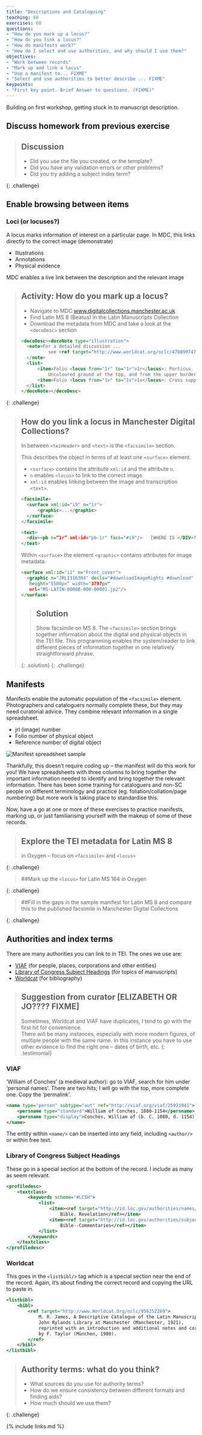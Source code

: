 ```yaml
---
title: "Descriptions and Cataloguing"
teaching: 60
exercises: 60
questions:
- "How do you mark up a locus?"
- "How do you link a locus?"
- "How do manifests work?"
- "How do I select and use authorities, and why should I use them?"
objectives:
- "Work between records"
- "Mark up and link a locus"
- "Use a manifest to... FIXME"
- "Select and use authorities to better describe ... FIXME"
keypoints:
- "First key point. Brief Answer to questions. (FIXME)"
---
```

Building on first workshop, getting stuck in to manuscript description.

## Discuss homework from previous exercise

> ## Discussion
>
> - Did you use the file you created, or the template?
> - Did you have any validation errors or other problems?
> - Did you try adding a subject index term?
>
{: .challenge}


## Enable browsing between items
### Loci (or locuses?)
A locus marks information of interest on a particular page. In MDC, this links directly to the correct image (demonstrate)

- Illustrations
- Annotations
- Physical evidence

MDC enables a live link between the description and the relevant image


> ## Activity: How do you mark up a locus?
> 
> - Navigate to MDC www.digitalcollections.manchester.ac.uk
> - Find Latin MS 8 (Beatus) in the Latin Manuscripts Collection
> - Download the metadata from MDC and take a look at the `<decoDesc>` section
>
> ```xml
> <decoDesc><decoNote type="illustration">
> 	<note>For a detailed discussion ... 
> 			see <ref target="http://www.worldcat.org/oclc/470899747">Peter K. Klein, Beato de Liebana… 2002).</ref>
> 	</note>
> 	<list>
> 		<item>Folio <locus from="1r" to="1r">1r</locus>: Porticus. 
> 			Uncoloured ground at the top, and from the upper border depend blank medallions...</item>
> 		<item>Folio <locus from="1v" to="1v">1v</locus>: Cross supported by the lamb. The ground is blue...</item>
> 	</list>
> </decoNote></decoDesc>
> ```
>
{: .challenge}

> ## How do you link a locus in Manchester Digital Collections?
> 
> In between `<teiHeader>` and `<text>` is the `<facsimile>` section. 
>
> This describes the object in terms of at least one `<surface>` element.
>
>  - `<surface>` contains the attribute `xml:id` and the attribute `n`.
>  - `n` enables `<locus>` to link to the correct image.
>  - `xml:id` enables linking between the image and transcription `<text>`.
> 
> ```xml
> <facsimile>
> 	<surface xml:id="i9" n="1r">
> 		<graphic>...</graphic>
> 	</surface>
> </facsimile>
> 
> <text>
> 	<div><pb n=“1r” xml:id="pb-1r" facs="#i9"/>   [WHERE IS </DIV>????]
> </text>
> ```
>
> Within `<surface>` the element `<graphic>` contains attributes for image metadata.
> 
> ```xml
> <surface xml:id="i1" n="Front_cover">
> 	<graphic n="JRL1316304" decls="#downloadImageRights #download" rend="portrait" 
> 	 height="5500px“ width="3797px"  
> 	 url="MS-LATIN-00008-000-00001.jp2"/>
> </surface>
> ```
> > ## Solution
> >
> > Show facsimile on MS 8. The `<facsimile>` section brings together information about the digital and physical objects in the TEI file. 
> > This programming enables the system/reader to link different pieces of information together in one relatively straightforward phrase.
> > 
> {: .solution}
{: .challenge}

## Manifests

Manifests enable the automatic population of the `<facsimile>` element.
Photographers and cataloguers normally complete these, but they may need curatorial advice.
They combine relevant information in a single spreadsheet.

- jrl (image) number
- Folio number of physical object
- Reference number of digital object

![Manifest spreadsheet sample](../fig/manifest-spreadsheet-sample.png)

Thankfully, this doesn’t require coding up – the manifest will do this work for you! 
We have spreadsheets with three columns to bring together the important information needed to identify and bring together 
the relevant information. 
There has been some training for cataloguers and non-SC people on different terminology and practice 
(eg. foliation/collation/page numbering) but more work is taking place to standardise this.

Now, have a go at one or more of these exercises to practice manifests, marking up, 
or just familiarising yourself with the makeup of some of these records.

> ## Explore the TEI metadata for Latin MS 8
> in Oxygen – focus on `<facsimile>` and `<locus>`
>
{: .challenge}

> ##Mark up the `<locus>` for Latin MS 164
> in Oxygen
>
{: .challenge}

> ##Fill in the gaps in the sample manifest for Latin MS 8 
> and compare this to the published facsimile in Manchester Digital Collections
>
{: .challenge}



## Authorities and index terms

There are many authorities you can link to in TEI. The ones we use are:

- [VIAF](http://www.viaf.org) (for people, places, corporations and other entities)
- [Library of Congress Subject Headings](http://id.loc.gov/authorities/subjects.html) 
(for topics of manuscripts)
- [Worldcat](https://www.worldcat.org/) (for bibliography)

> ## Suggestion from curator [ELIZABETH OR JO???? FIXME]
> Sometimes, Worldcat and VIAF have duplicates, I tend to go with the first hit for convenience.  
> There will be many instances, especially with more modern figures, of multiple people with the same name. 
> In this instance you have to use other evidence to find the right one – dates of birth, etc.
{: .testimonial}

### VIAF
‘William of Conches’ (a medieval author): 
go to VIAF, search for him under ‘personal names’. 
There are two hits; I will go with the top, more complete one. 
Copy the ‘permalink’.

```xml
<name type="person" subtype="aut" ref="http://viaf.org/viaf/25921941"> 
	<persname type="standard">William of Conches, 1080-1154</persname> 
	<persname type="display">Conches, William of (b. C. 1080, d. 1154), theologian<persname>
</name>
```

The entity within `<name/>` can be inserted into any field, including `<author/>` or within free text.

### Library of Congress Subject Headings
These go in a special section at the bottom of the record. I include as many as seem relevant. 

```xml
<profiledesc>
	<textclass>
		<keywords scheme="#LCSH">
			<list>
				<item><ref target="http://id.loc.gov/authorities/names/n78095796">
					Bible. Revelation</ref></item>
				<item><ref target="http://id.loc.gov/authorities/subjects/sh85013597">
					Bible--Commentaries</ref></item>
			</list>
		</keywords>
	</textclass>
</profiledesc>
```

### Worldcat

This goes in the `<listbibl/>` tag which is a special section near the end of the record. 
Again, it’s about finding the correct record and copying the URL to paste in.
 
```xml
<listbibl>
	<bibl>
		<ref target="http://www.Worldcat.Org/oclc/956252269">
			M. R. James, A Descriptive Catalogue of the Latin Manuscripts in the 
			John Rylands Library at Manchester (Manchester, 1921), 
			reprinted with an introduction and additional notes and corrections 
			by F. Taylor (München, 1980).
		</ref>
	</bibl>
</listbibl>
```

> ## Authority terms: what do you think?
> - What sources do you use for authority terms?
> - How do we ensure consistency between different formats and finding aids?
> - How much should we use them?
>
{: .challenge}





{% include links.md %}

